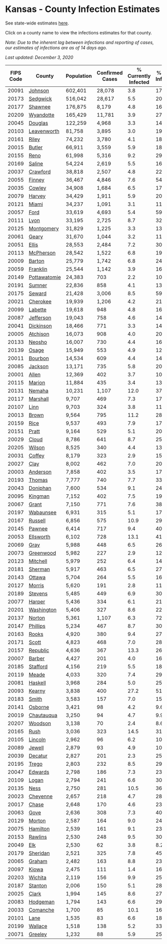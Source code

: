 # Kansas - County Infection Estimates

See state-wide estimates [here](/infections/us-ks).

Click on a county name to view the infections estimates for that county.

*Note: Due to the inherent lag between infections and reporting of cases, our estimates of infections are as of 14 days ago.*

*Last updated: December 3, 2020*

|   FIPS Code |                       County |   Population |   Confirmed Cases |   % Currently Infected |   % Total Infected |
|-------------|------------------------------|--------------|-------------------|------------------------|--------------------|
|       20091 |           [Johnson](johnson) |      602,401 |            28,078 |                    3.8 |               17.1 |
|       20173 |         [Sedgwick](sedgwick) |      516,042 |            28,617 |                    5.5 |               20.2 |
|       20177 |           [Shawnee](shawnee) |      176,875 |             8,179 |                    4.8 |               16.5 |
|       20209 |       [Wyandotte](wyandotte) |      165,429 |            11,781 |                    3.9 |               27.7 |
|       20045 |           [Douglas](douglas) |      122,259 |             4,968 |                    3.3 |               14.9 |
|       20103 |   [Leavenworth](leavenworth) |       81,758 |             3,895 |                    3.0 |               19.7 |
|       20161 |               [Riley](riley) |       74,232 |             3,780 |                    4.1 |               18.4 |
|       20015 |             [Butler](butler) |       66,911 |             3,559 |                    5.9 |               18.9 |
|       20155 |                 [Reno](reno) |       61,998 |             5,316 |                    9.2 |               29.9 |
|       20169 |             [Saline](saline) |       54,224 |             2,619 |                    5.5 |               16.7 |
|       20037 |         [Crawford](crawford) |       38,818 |             2,507 |                    4.8 |               22.8 |
|       20055 |             [Finney](finney) |       36,467 |             4,846 |                    7.6 |               54.4 |
|       20035 |             [Cowley](cowley) |       34,908 |             1,684 |                    6.5 |               17.2 |
|       20079 |             [Harvey](harvey) |       34,429 |             1,911 |                    5.9 |               20.0 |
|       20121 |               [Miami](miami) |       34,237 |             1,091 |                    3.1 |               11.3 |
|       20057 |                 [Ford](ford) |       33,619 |             4,693 |                    5.4 |               59.7 |
|       20111 |                 [Lyon](lyon) |       33,195 |             2,725 |                    8.7 |               32.0 |
|       20125 |     [Montgomery](montgomery) |       31,829 |             1,225 |                    3.3 |               13.4 |
|       20061 |               [Geary](geary) |       31,670 |             1,044 |                    3.2 |               11.4 |
|       20051 |               [Ellis](ellis) |       28,553 |             2,484 |                    7.2 |               30.7 |
|       20113 |       [McPherson](mcpherson) |       28,542 |             1,522 |                    6.8 |               19.0 |
|       20009 |             [Barton](barton) |       25,779 |             1,742 |                    6.8 |               24.4 |
|       20059 |         [Franklin](franklin) |       25,544 |             1,142 |                    3.9 |               16.3 |
|       20149 | [Pottawatomie](pottawatomie) |       24,383 |               703 |                    2.2 |               10.6 |
|       20191 |             [Sumner](sumner) |       22,836 |               858 |                    4.1 |               13.1 |
|       20175 |             [Seward](seward) |       21,428 |             3,006 |                    8.5 |               59.5 |
|       20021 |         [Cherokee](cherokee) |       19,939 |             1,206 |                    4.2 |               21.2 |
|       20099 |           [Labette](labette) |       19,618 |               948 |                    4.8 |               16.8 |
|       20087 |       [Jefferson](jefferson) |       19,043 |               758 |                    4.6 |               14.3 |
|       20041 |       [Dickinson](dickinson) |       18,466 |               771 |                    3.3 |               14.7 |
|       20005 |         [Atchison](atchison) |       16,073 |               908 |                    4.0 |               20.0 |
|       20133 |             [Neosho](neosho) |       16,007 |               730 |                    4.4 |               16.0 |
|       20139 |               [Osage](osage) |       15,949 |               553 |                    4.9 |               12.4 |
|       20011 |           [Bourbon](bourbon) |       14,534 |               609 |                    4.4 |               14.2 |
|       20085 |           [Jackson](jackson) |       13,171 |               735 |                    5.8 |               20.2 |
|       20001 |               [Allen](allen) |       12,369 |               402 |                    3.7 |               10.9 |
|       20115 |             [Marion](marion) |       11,884 |               435 |                    3.4 |               13.5 |
|       20131 |             [Nemaha](nemaha) |       10,231 |             1,107 |                   12.0 |               37.8 |
|       20117 |         [Marshall](marshall) |        9,707 |               469 |                    7.3 |               17.6 |
|       20107 |                 [Linn](linn) |        9,703 |               324 |                    3.8 |               11.8 |
|       20013 |               [Brown](brown) |        9,564 |               795 |                   11.2 |               28.9 |
|       20159 |                 [Rice](rice) |        9,537 |               493 |                    7.9 |               17.9 |
|       20151 |               [Pratt](pratt) |        9,164 |               529 |                    5.1 |               20.3 |
|       20029 |               [Cloud](cloud) |        8,786 |               641 |                    8.7 |               25.9 |
|       20205 |             [Wilson](wilson) |        8,525 |               340 |                    4.4 |               13.2 |
|       20031 |             [Coffey](coffey) |        8,179 |               323 |                    2.9 |               15.8 |
|       20027 |                 [Clay](clay) |        8,002 |               462 |                    7.0 |               20.8 |
|       20003 |         [Anderson](anderson) |        7,858 |               402 |                    3.5 |               17.8 |
|       20193 |             [Thomas](thomas) |        7,777 |               740 |                    7.7 |               33.2 |
|       20043 |         [Doniphan](doniphan) |        7,600 |               534 |                    9.1 |               24.9 |
|       20095 |           [Kingman](kingman) |        7,152 |               402 |                    7.5 |               19.5 |
|       20067 |               [Grant](grant) |        7,150 |               771 |                    7.6 |               38.6 |
|       20197 |       [Wabaunsee](wabaunsee) |        6,931 |               315 |                    5.1 |               17.9 |
|       20167 |           [Russell](russell) |        6,856 |               575 |                   10.9 |               29.4 |
|       20145 |             [Pawnee](pawnee) |        6,414 |               717 |                    9.4 |               40.7 |
|       20053 |       [Ellsworth](ellsworth) |        6,102 |               728 |                   13.1 |               41.8 |
|       20069 |                 [Gray](gray) |        5,988 |               448 |                    6.5 |               26.5 |
|       20073 |       [Greenwood](greenwood) |        5,982 |               227 |                    2.9 |               12.9 |
|       20123 |         [Mitchell](mitchell) |        5,979 |               252 |                    6.4 |               14.0 |
|       20181 |           [Sherman](sherman) |        5,917 |               463 |                    6.5 |               27.6 |
|       20143 |             [Ottawa](ottawa) |        5,704 |               264 |                    5.5 |               16.1 |
|       20127 |             [Morris](morris) |        5,620 |               191 |                    2.8 |               11.8 |
|       20189 |           [Stevens](stevens) |        5,485 |               449 |                    6.9 |               30.4 |
|       20077 |             [Harper](harper) |        5,436 |               334 |                    6.1 |               21.9 |
|       20201 |     [Washington](washington) |        5,406 |               327 |                    8.6 |               22.7 |
|       20137 |             [Norton](norton) |        5,361 |             1,107 |                    6.3 |               72.9 |
|       20147 |         [Phillips](phillips) |        5,234 |               467 |                    8.7 |               30.7 |
|       20163 |               [Rooks](rooks) |        4,920 |               380 |                    9.4 |               27.1 |
|       20171 |               [Scott](scott) |        4,823 |               468 |                    7.0 |               28.3 |
|       20157 |         [Republic](republic) |        4,636 |               367 |                   13.3 |               26.8 |
|       20007 |             [Barber](barber) |        4,427 |               201 |                    4.0 |               16.6 |
|       20185 |         [Stafford](stafford) |        4,156 |               219 |                    5.5 |               18.8 |
|       20119 |               [Meade](meade) |        4,033 |               320 |                    7.4 |               29.2 |
|       20081 |           [Haskell](haskell) |        3,968 |               284 |                    5.0 |               25.8 |
|       20093 |             [Kearny](kearny) |        3,838 |               400 |                   27.2 |               51.3 |
|       20183 |               [Smith](smith) |        3,583 |               157 |                    7.0 |               15.0 |
|       20141 |           [Osborne](osborne) |        3,421 |                98 |                    4.2 |                9.6 |
|       20019 |     [Chautauqua](chautauqua) |        3,250 |                94 |                    4.7 |                9.9 |
|       20207 |           [Woodson](woodson) |        3,138 |                70 |                    2.4 |                8.6 |
|       20165 |                 [Rush](rush) |        3,036 |               323 |                   14.5 |               31.6 |
|       20105 |           [Lincoln](lincoln) |        2,962 |                96 |                    6.2 |               10.6 |
|       20089 |             [Jewell](jewell) |        2,879 |                93 |                    4.9 |               10.4 |
|       20039 |           [Decatur](decatur) |        2,827 |               201 |                    2.3 |               25.7 |
|       20195 |               [Trego](trego) |        2,803 |               232 |                    8.5 |               29.0 |
|       20047 |           [Edwards](edwards) |        2,798 |               186 |                    7.3 |               23.4 |
|       20109 |               [Logan](logan) |        2,794 |               241 |                    6.6 |               30.2 |
|       20135 |                 [Ness](ness) |        2,750 |               281 |                   10.5 |               36.3 |
|       20023 |         [Cheyenne](cheyenne) |        2,657 |               218 |                    4.7 |               28.6 |
|       20017 |               [Chase](chase) |        2,648 |               170 |                    4.6 |               23.3 |
|       20063 |                 [Gove](gove) |        2,636 |               308 |                    7.3 |               40.9 |
|       20129 |             [Morton](morton) |        2,587 |               164 |                    9.0 |               24.0 |
|       20075 |         [Hamilton](hamilton) |        2,539 |               161 |                    9.1 |               23.1 |
|       20153 |           [Rawlins](rawlins) |        2,530 |               248 |                    9.5 |               30.9 |
|       20049 |                   [Elk](elk) |        2,530 |                62 |                    3.8 |                8.2 |
|       20179 |         [Sheridan](sheridan) |        2,521 |               325 |                    7.8 |               45.6 |
|       20065 |             [Graham](graham) |        2,482 |               163 |                    8.8 |               23.9 |
|       20097 |               [Kiowa](kiowa) |        2,475 |               111 |                    1.4 |               16.2 |
|       20203 |           [Wichita](wichita) |        2,119 |               156 |                    9.9 |               25.7 |
|       20187 |           [Stanton](stanton) |        2,006 |               150 |                    5.1 |               28.7 |
|       20025 |               [Clark](clark) |        1,994 |               145 |                    8.6 |               27.3 |
|       20083 |         [Hodgeman](hodgeman) |        1,794 |               143 |                    6.6 |               29.0 |
|       20033 |         [Comanche](comanche) |        1,700 |                85 |                   10.1 |               16.4 |
|       20101 |                 [Lane](lane) |        1,535 |                83 |                    6.6 |               18.7 |
|       20199 |           [Wallace](wallace) |        1,518 |               138 |                    5.2 |               33.7 |
|       20071 |           [Greeley](greeley) |        1,232 |                88 |                    5.9 |               25.9 |